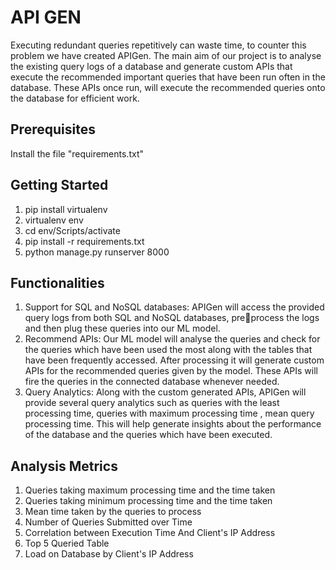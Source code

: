 # API GEN
Executing redundant queries repetitively can waste time, to counter this problem we have created APIGen. The main aim of our project is to analyse the existing query logs of a database and generate custom APIs that execute the recommended important queries that have been run often in the database. These APIs once run, will execute the recommended queries onto the database for efficient work.

## Prerequisites
Install the file "requirements.txt"

## Getting Started
1. pip install virtualenv
2. virtualenv env
3. cd env/Scripts/activate 
4. pip install -r requirements.txt
5. python manage.py runserver 8000 

## Functionalities
1) Support for SQL and NoSQL databases:
APIGen will access the provided query logs from both SQL and NoSQL databases, preprocess the logs and then plug these queries into our ML model.
2) Recommend APIs:
Our ML model will analyse the queries and check for the queries which have been used the 
most along with the tables that have been frequently accessed.
After processing it will generate custom APIs for the recommended queries given by the 
model. These APIs will fire the queries in the connected database whenever needed.
3) Query Analytics:
Along with the custom generated APIs, APIGen will provide several query analytics such as 
queries with the least processing time, queries with maximum processing time , mean query 
processing time.
This will help generate insights about the performance of the database and the queries 
which have been executed.

## Analysis Metrics
1) Queries taking maximum processing time and the time taken
2) Queries taking minimum processing time and the time taken
3) Mean time taken by the queries to process
4) Number of Queries Submitted over Time
5) Correlation between Execution Time And Client's IP Address
6) Top 5 Queried Table
7) Load on Database by Client's IP Address
